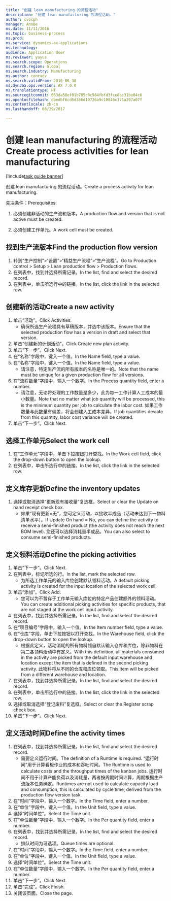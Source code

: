 ```yaml
--- 
title: "创建 lean manufacturing 的流程活动"
description: "创建 lean manufacturing 的流程活动。"
author: cvocph
manager: AnnBe
ms.date: 11/11/2016
ms.topic: business-process
ms.prod: 
ms.service: dynamics-ax-applications
ms.technology: 
audience: Application User
ms.reviewer: yuyus
ms.search.scope: Operations
ms.search.region: Global
ms.search.industry: Manufacturing
ms.author: conradv
ms.search.validFrom: 2016-06-30
ms.dyn365.ops.version: AX 7.0.0
ms.translationtype: HT
ms.sourcegitcommit: 663da58ef01b705c0c984fbfd3fce8bc31be04c6
ms.openlocfilehash: dbedbf6cd5d366d10726a9c10846c171a297a07f
ms.contentlocale: zh-cn
ms.lasthandoff: 08/29/2017

---
```

# <a name="create-process-activities-for-lean-manufacturing"></a><span data-ttu-id="7a6bc-103">创建 lean manufacturing 的流程活动</span><span class="sxs-lookup"><span data-stu-id="7a6bc-103">Create process activities for lean manufacturing</span></span>

[!include[task guide banner](../../includes/task-guide-banner.md)]

<span data-ttu-id="7a6bc-104">创建 lean manufacturing 的流程活动。</span><span class="sxs-lookup"><span data-stu-id="7a6bc-104">Create a process activity for lean manufacturing.</span></span> 

<span data-ttu-id="7a6bc-105">先决条件：</span><span class="sxs-lookup"><span data-stu-id="7a6bc-105">Prerequisites:</span></span> 

1. <span data-ttu-id="7a6bc-106">必须创建非活动的生产流和版本。</span><span class="sxs-lookup"><span data-stu-id="7a6bc-106">A production flow and version that is not active must be created.</span></span>

2. <span data-ttu-id="7a6bc-107">必须创建工作单元。</span><span class="sxs-lookup"><span data-stu-id="7a6bc-107">A work cell must be created.</span></span>


## <a name="find-the-production-flow-version"></a><span data-ttu-id="7a6bc-108">找到生产流版本</span><span class="sxs-lookup"><span data-stu-id="7a6bc-108">Find the production flow version</span></span>
1. <span data-ttu-id="7a6bc-109">转到“生产控制”>“设置”>“精益生产流程”>“生产流程”。</span><span class="sxs-lookup"><span data-stu-id="7a6bc-109">Go to Production control > Setup > Lean production flow > Production flows.</span></span>
2. <span data-ttu-id="7a6bc-110">在列表中，找到并选择所需记录。</span><span class="sxs-lookup"><span data-stu-id="7a6bc-110">In the list, find and select the desired record.</span></span>
3. <span data-ttu-id="7a6bc-111">在列表中，单击所选行中的链接。</span><span class="sxs-lookup"><span data-stu-id="7a6bc-111">In the list, click the link in the selected row.</span></span>

## <a name="create-a-new-activity"></a><span data-ttu-id="7a6bc-112">创建新的活动</span><span class="sxs-lookup"><span data-stu-id="7a6bc-112">Create a new activity</span></span>
1. <span data-ttu-id="7a6bc-113">单击“活动”。</span><span class="sxs-lookup"><span data-stu-id="7a6bc-113">Click Activities.</span></span>
    * <span data-ttu-id="7a6bc-114">确保所选生产流程具有草稿版本，并选中该版本。</span><span class="sxs-lookup"><span data-stu-id="7a6bc-114">Ensure that the selected production flow has a version in draft and select that version.</span></span>  
2. <span data-ttu-id="7a6bc-115">单击“创建新的计划活动”。</span><span class="sxs-lookup"><span data-stu-id="7a6bc-115">Click Create new plan activity.</span></span>
3. <span data-ttu-id="7a6bc-116">单击“下一步”。</span><span class="sxs-lookup"><span data-stu-id="7a6bc-116">Click Next.</span></span>
4. <span data-ttu-id="7a6bc-117">在“名称”字段中，键入一个值。</span><span class="sxs-lookup"><span data-stu-id="7a6bc-117">In the Name field, type a value.</span></span>
5. <span data-ttu-id="7a6bc-118">在“名称”字段中，键入一个值。</span><span class="sxs-lookup"><span data-stu-id="7a6bc-118">In the Name field, type a value.</span></span>
    * <span data-ttu-id="7a6bc-119">请注意，特定生产流的所有版本的名称是唯一的。</span><span class="sxs-lookup"><span data-stu-id="7a6bc-119">Note that the name must be unique for a given production flow for all versions.</span></span>  
6. <span data-ttu-id="7a6bc-120">在“流程数量”字段中，输入一个数字。</span><span class="sxs-lookup"><span data-stu-id="7a6bc-120">In the Process quantity field, enter a number.</span></span>
    * <span data-ttu-id="7a6bc-121">请注意，无论将处理的工作数量是多少，此为每一工作计算人工成本的最小数量。</span><span class="sxs-lookup"><span data-stu-id="7a6bc-121">Note that no matter what job quantity will be processed, this is the minimum quantity per job to calculate the labor cost.</span></span> <span data-ttu-id="7a6bc-122">如果工作数量与此数量有偏差，将会创建人工成本差异。</span><span class="sxs-lookup"><span data-stu-id="7a6bc-122">If job quantities deviate from this quantity, labor cost variance will be created.</span></span>  
7. <span data-ttu-id="7a6bc-123">单击“下一步”。</span><span class="sxs-lookup"><span data-stu-id="7a6bc-123">Click Next.</span></span>

## <a name="select-the-work-cell"></a><span data-ttu-id="7a6bc-124">选择工作单元</span><span class="sxs-lookup"><span data-stu-id="7a6bc-124">Select the work cell</span></span>
1. <span data-ttu-id="7a6bc-125">在“工作单元”字段中，单击下拉按钮打开查找。</span><span class="sxs-lookup"><span data-stu-id="7a6bc-125">In the Work cell field, click the drop-down button to open the lookup.</span></span>
2. <span data-ttu-id="7a6bc-126">在列表中，单击所选行中的链接。</span><span class="sxs-lookup"><span data-stu-id="7a6bc-126">In the list, click the link in the selected row.</span></span>

## <a name="define-the-inventory-updates"></a><span data-ttu-id="7a6bc-127">定义库存更新</span><span class="sxs-lookup"><span data-stu-id="7a6bc-127">Define the inventory updates</span></span>
1. <span data-ttu-id="7a6bc-128">选择或取消选择“更新现有接收量”复选框。</span><span class="sxs-lookup"><span data-stu-id="7a6bc-128">Select or clear the Update on hand receipt check box.</span></span>
    * <span data-ttu-id="7a6bc-129">如果“现有更新=无”，您可定义活动，以接收半成品（活动未达到下一物料清单水平）。</span><span class="sxs-lookup"><span data-stu-id="7a6bc-129">If Update On hand = No, you can define the activity to receive a semi-finished product (the activity does not reach the next BOM level).</span></span>    <span data-ttu-id="7a6bc-130">您还可以选择消耗量半成品。</span><span class="sxs-lookup"><span data-stu-id="7a6bc-130">You can also select to consume semi-finished products.</span></span>  

## <a name="define-the-picking-activities"></a><span data-ttu-id="7a6bc-131">定义领料活动</span><span class="sxs-lookup"><span data-stu-id="7a6bc-131">Define the picking activities</span></span>
1. <span data-ttu-id="7a6bc-132">单击“下一步”。</span><span class="sxs-lookup"><span data-stu-id="7a6bc-132">Click Next.</span></span>
2. <span data-ttu-id="7a6bc-133">在列表中，标记所选的行。</span><span class="sxs-lookup"><span data-stu-id="7a6bc-133">In the list, mark the selected row.</span></span>
    * <span data-ttu-id="7a6bc-134">为所选工作单元的输入库位创建默认领料活动。</span><span class="sxs-lookup"><span data-stu-id="7a6bc-134">A default picking activity is created for the input location of the selected work cell.</span></span>  
3. <span data-ttu-id="7a6bc-135">单击“添加”。</span><span class="sxs-lookup"><span data-stu-id="7a6bc-135">Click Add.</span></span>
    * <span data-ttu-id="7a6bc-136">您可以为不暂存于工作单元输入库位的特定产品创建额外的领料活动。</span><span class="sxs-lookup"><span data-stu-id="7a6bc-136">You can create additional picking activities for specific products, that are not staged at the work cell input activity.</span></span>  
4. <span data-ttu-id="7a6bc-137">在列表中，找到并选择所需记录。</span><span class="sxs-lookup"><span data-stu-id="7a6bc-137">In the list, find and select the desired record.</span></span>
5. <span data-ttu-id="7a6bc-138">在“项目编号”字段中，输入一个值。</span><span class="sxs-lookup"><span data-stu-id="7a6bc-138">In the Item number field, type a value.</span></span>
6. <span data-ttu-id="7a6bc-139">在“仓库”字段，单击下拉按钮以打开查找。</span><span class="sxs-lookup"><span data-stu-id="7a6bc-139">In the Warehouse field, click the drop-down button to open the lookup.</span></span>
    * <span data-ttu-id="7a6bc-140">根据此定义，活动消耗的所有物料领自默认输入仓库和库位，除非物料在第二各领料活动中有定义。</span><span class="sxs-lookup"><span data-stu-id="7a6bc-140">With this definition, all materials consumed in the activity are picked from the default input warehouse and location except the item that is defined in the second picking activity.</span></span> <span data-ttu-id="7a6bc-141">此物料将从不同的仓库和库位领取。</span><span class="sxs-lookup"><span data-stu-id="7a6bc-141">This item will be picked from a different warehouse and location.</span></span>  
7. <span data-ttu-id="7a6bc-142">在列表中，找到并选择所需记录。</span><span class="sxs-lookup"><span data-stu-id="7a6bc-142">In the list, find and select the desired record.</span></span>
8. <span data-ttu-id="7a6bc-143">在列表中，单击所选行中的链接。</span><span class="sxs-lookup"><span data-stu-id="7a6bc-143">In the list, click the link in the selected row.</span></span>
9. <span data-ttu-id="7a6bc-144">选择或取消选择“登记废料”复选框。</span><span class="sxs-lookup"><span data-stu-id="7a6bc-144">Select or clear the Register scrap check box.</span></span>
10. <span data-ttu-id="7a6bc-145">单击“下一步”。</span><span class="sxs-lookup"><span data-stu-id="7a6bc-145">Click Next.</span></span>

## <a name="define-the-activity-times"></a><span data-ttu-id="7a6bc-146">定义活动时间</span><span class="sxs-lookup"><span data-stu-id="7a6bc-146">Define the activity times</span></span>
1. <span data-ttu-id="7a6bc-147">在列表中，找到并选择所需记录。</span><span class="sxs-lookup"><span data-stu-id="7a6bc-147">In the list, find and select the desired record.</span></span>
    * <span data-ttu-id="7a6bc-148">需要定义运行时间。</span><span class="sxs-lookup"><span data-stu-id="7a6bc-148">The definition of a Runtime is required.</span></span> <span data-ttu-id="7a6bc-149">“运行时间”用于计算看板作业的成本和吞吐时间。</span><span class="sxs-lookup"><span data-stu-id="7a6bc-149">The Runtime is used to calculate costs and the throughput times of the kanban jobs.</span></span> <span data-ttu-id="7a6bc-150">运行时间不用于计算产能负荷以及消耗量，两者按周期时间计算，周期根据生产流版本任务确定。</span><span class="sxs-lookup"><span data-stu-id="7a6bc-150">Runtimes are not used to calculate capacity load and consumption, this is calculated by cycle time, derived from the production flow version task.</span></span>  
2. <span data-ttu-id="7a6bc-151">在“时间”字段中，输入一个数字。</span><span class="sxs-lookup"><span data-stu-id="7a6bc-151">In the Time field, enter a number.</span></span>
3. <span data-ttu-id="7a6bc-152">在“单位”字段中，键入一个值。</span><span class="sxs-lookup"><span data-stu-id="7a6bc-152">In the Unit field, type a value.</span></span>
4. <span data-ttu-id="7a6bc-153">选择“时间单位”。</span><span class="sxs-lookup"><span data-stu-id="7a6bc-153">Select the Time unit.</span></span>
5. <span data-ttu-id="7a6bc-154">在“单位数量”字段中，输入一个数字。</span><span class="sxs-lookup"><span data-stu-id="7a6bc-154">In the Per quantity field, enter a number.</span></span>
6. <span data-ttu-id="7a6bc-155">在列表中，找到并选择所需记录。</span><span class="sxs-lookup"><span data-stu-id="7a6bc-155">In the list, find and select the desired record.</span></span>
    * <span data-ttu-id="7a6bc-156">排队时间为可选项。</span><span class="sxs-lookup"><span data-stu-id="7a6bc-156">Queue times are optional.</span></span>  
7. <span data-ttu-id="7a6bc-157">在“时间”字段中，输入一个数字。</span><span class="sxs-lookup"><span data-stu-id="7a6bc-157">In the Time field, enter a number.</span></span>
8. <span data-ttu-id="7a6bc-158">在“单位”字段中，键入一个值。</span><span class="sxs-lookup"><span data-stu-id="7a6bc-158">In the Unit field, type a value.</span></span>
9. <span data-ttu-id="7a6bc-159">选择“时间单位”。</span><span class="sxs-lookup"><span data-stu-id="7a6bc-159">Select the Time unit.</span></span>
10. <span data-ttu-id="7a6bc-160">在“单位数量”字段中，输入一个数字。</span><span class="sxs-lookup"><span data-stu-id="7a6bc-160">In the Per quantity field, enter a number.</span></span>
11. <span data-ttu-id="7a6bc-161">单击“下一步”。</span><span class="sxs-lookup"><span data-stu-id="7a6bc-161">Click Next.</span></span>
12. <span data-ttu-id="7a6bc-162">单击“完成”。</span><span class="sxs-lookup"><span data-stu-id="7a6bc-162">Click Finish.</span></span>
13. <span data-ttu-id="7a6bc-163">关闭该页面。</span><span class="sxs-lookup"><span data-stu-id="7a6bc-163">Close the page.</span></span>


